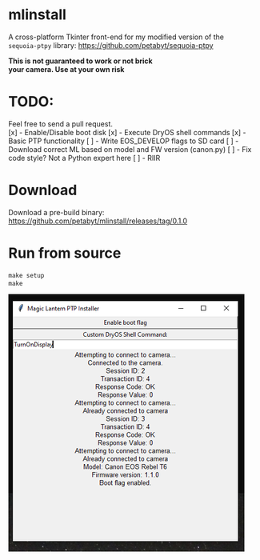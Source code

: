 # mlinstall
A cross-platform Tkinter front-end for my modified version of the  
`sequoia-ptpy` library: https://github.com/petabyt/sequoia-ptpy  

**This is not guaranteed to work or not brick  
your camera. Use at your own risk**

# TODO:
Feel free to send a pull request.  
[x] - Enable/Disable boot disk
[x] - Execute DryOS shell commands
[x] - Basic PTP functionality
[ ] - Write EOS_DEVELOP flags to SD card
[ ] - Download correct ML based on model and FW version (canon.py)
[ ] - Fix code style? Not a Python expert here
[ ] - RIIR

# Download
Download a pre-build binary:  
https://github.com/petabyt/mlinstall/releases/tag/0.1.0  

# Run from source
```
make setup
make
```

![demo](screenshot.png)